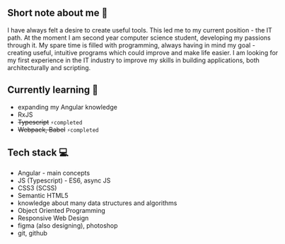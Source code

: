 ## Short note about me 👋
<div style="width: 70ch;">
I have always felt a desire to create useful tools. This led me to my current position - the IT path. At the moment I am second year computer science student,    developing my passions through it.  
My spare time is filled with programming, always having in mind my goal - creating useful, intuitive programs which could improve and make life easier. I am looking for my first experience in the IT industry to improve my skills in building applications, both architecturally and scripting.
</div>

## Currently learning 👾
* expanding my Angular knowledge
* RxJS
* ~~Typescript~~ `⚡completed`
* ~~Webpack, Babel~~ `⚡completed`

## Tech stack 💻
*  Angular - main concepts
*  JS (Typescript) - ES6, async JS
*  CSS3 (SCSS)
*  Semantic HTML5
*  knowledge about many data structures and algorithms
*  Object Oriented Programming
*  Responsive Web Design
*  figma (also designing), photoshop
*  git, github
